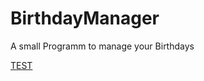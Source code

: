 # BirthdayManager
A small Programm to manage your Birthdays

[TEST](https://github.com/SirMoM/BirthdayManager/blob/master/docs/build-0.0.1-beta.jar)

